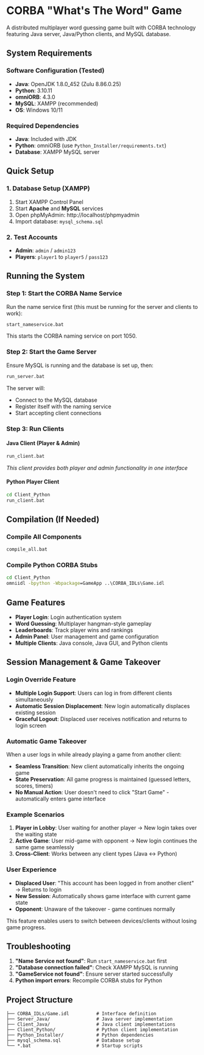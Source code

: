 # CORBA "What's The Word" Game

A distributed multiplayer word guessing game built with CORBA technology featuring Java server, Java/Python clients, and MySQL database.

## System Requirements

### Software Configuration (Tested)
- **Java**: OpenJDK 1.8.0_452 (Zulu 8.86.0.25)
- **Python**: 3.10.11
- **omniORB**: 4.3.0
- **MySQL**: XAMPP (recommended)
- **OS**: Windows 10/11

### Required Dependencies
- **Java**: Included with JDK
- **Python**: omniORB (use `Python_Installer/requirements.txt`)
- **Database**: XAMPP MySQL server

## Quick Setup

### 1. Database Setup (XAMPP)
1. Start XAMPP Control Panel
2. Start **Apache** and **MySQL** services
3. Open phpMyAdmin: http://localhost/phpmyadmin
4. Import database: `mysql_schema.sql`

### 2. Test Accounts
- **Admin**: `admin` / `admin123`
- **Players**: `player1` to `player5` / `pass123`

## Running the System

### Step 1: Start the CORBA Name Service
Run the name service first (this must be running for the server and clients to work):
```cmd
start_nameservice.bat
```
This starts the CORBA naming service on port 1050.

### Step 2: Start the Game Server
Ensure MySQL is running and the database is set up, then:
```cmd
run_server.bat
```
The server will:
- Connect to the MySQL database
- Register itself with the naming service
- Start accepting client connections

### Step 3: Run Clients

#### Java Client (Player & Admin)
```cmd
run_client.bat
```
*This client provides both player and admin functionality in one interface*

#### Python Player Client
```cmd
cd Client_Python
run_client.bat
```

## Compilation (If Needed)

### Compile All Components
```cmd
compile_all.bat
```

### Compile Python CORBA Stubs
```cmd
cd Client_Python
omniidl -bpython -Wbpackage=GameApp ..\CORBA_IDLs\Game.idl
```

## Game Features
- **Player Login**: Login authentication system
- **Word Guessing**: Multiplayer hangman-style gameplay
- **Leaderboards**: Track player wins and rankings
- **Admin Panel**: User management and game configuration
- **Multiple Clients**: Java console, Java GUI, and Python clients

## Session Management & Game Takeover

### Login Override Feature
- **Multiple Login Support**: Users can log in from different clients simultaneously
- **Automatic Session Displacement**: New login automatically displaces existing session
- **Graceful Logout**: Displaced user receives notification and returns to login screen

### Automatic Game Takeover
When a user logs in while already playing a game from another client:
- **Seamless Transition**: New client automatically inherits the ongoing game
- **State Preservation**: All game progress is maintained (guessed letters, scores, timers)
- **No Manual Action**: User doesn't need to click "Start Game" - automatically enters game interface

### Example Scenarios
1. **Player in Lobby**: User waiting for another player → New login takes over the waiting state
2. **Active Game**: User mid-game with opponent → New login continues the same game seamlessly
3. **Cross-Client**: Works between any client types (Java ↔ Python)

### User Experience
- **Displaced User**: "This account has been logged in from another client" → Returns to login
- **New Session**: Automatically shows game interface with current game state
- **Opponent**: Unaware of the takeover - game continues normally

This feature enables users to switch between devices/clients without losing game progress.

## Troubleshooting
1. **"Name Service not found"**: Run `start_nameservice.bat` first
2. **"Database connection failed"**: Check XAMPP MySQL is running
3. **"GameService not found"**: Ensure server started successfully
4. **Python import errors**: Recompile CORBA stubs for Python

## Project Structure
```
├── CORBA_IDLs/Game.idl          # Interface definition
├── Server_Java/                 # Java server implementation
├── Client_Java/                 # Java client implementations  
├── Client_Python/               # Python client implementation
├── Python_Installer/            # Python dependencies
├── mysql_schema.sql             # Database setup
└── *.bat                        # Startup scripts
```
